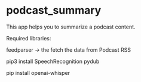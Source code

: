 # podcast_summary
This app helps you to summarize a podcast content. 



Required libraries:

feedparser -> the fetch the data from Podcast RSS 

pip3 install SpeechRecognition pydub

pip install openai-whisper